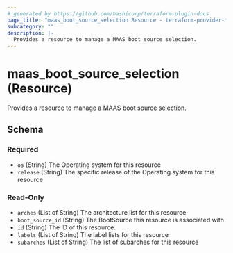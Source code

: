 ```yaml
---
# generated by https://github.com/hashicorp/terraform-plugin-docs
page_title: "maas_boot_source_selection Resource - terraform-provider-maas"
subcategory: ""
description: |-
  Provides a resource to manage a MAAS boot source selection.
---
```


# maas_boot_source_selection (Resource)

Provides a resource to manage a MAAS boot source selection.



<!-- schema generated by tfplugindocs -->
## Schema

### Required

- `os` (String) The Operating system for this resource
- `release` (String) The specific release of the Operating system for this resource

### Read-Only

- `arches` (List of String) The architecture list for this resource
- `boot_source_id` (String) The BootSource this resource is associated with
- `id` (String) The ID of this resource.
- `labels` (List of String) The label lists for this resource
- `subarches` (List of String) The list of subarches for this resource

